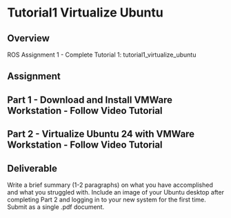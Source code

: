 # Tutorial1 Virtualize Ubuntu
## Overview
ROS Assignment 1 - Complete Tutorial 1: tutorial1_virtualize_ubuntu

## Assignment
## Part 1 - Download and Install VMWare Workstation - Follow Video Tutorial

## Part 2 - Virtualize Ubuntu 24 with VMWare Workstation - Follow Video Tutorial

## Deliverable 
Write a brief summary (1-2 paragraphs) on what you have accomplished and what you struggled with. Include an image of your Ubuntu desktop after completing Part 2 and logging in to your new system for the first time. Submit as a single .pdf document.
